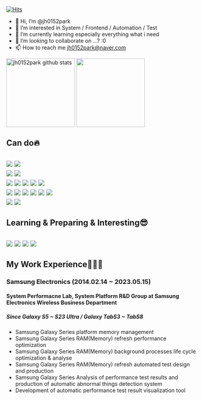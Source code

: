 [![Hits](https://hits.seeyoufarm.com/api/count/incr/badge.svg?url=https%3A%2F%2Fgithub.com%2Fjh0152park&count_bg=%2358CD00&title_bg=%23727272&icon=ghostery.svg&icon_color=%23D1DF90&title=hits&edge_flat=false)](https://hits.seeyoufarm.com)

- 👋 Hi, I’m @jh0152park
- 👀 I’m interested in System / Frontend / Automation / Test
- 🌱 I’m currently learning especially everything what i need
- 💞️ I’m looking to collaborate on ...? :0
- 📫 How to reach me jh0152park@naver.com


<!---
jh0152park/jh0152park is a ✨ special ✨ repository because its `README.md` (this file) appears on your GitHub profile.
You can click the Preview link to take a look at your changes.
--->

<a href="https://github.com/jh0152park"><img align="center" style="height:180px" src="https://github-readme-stats.vercel.app/api?username=jh0152park&show_icons=true&include_all_commits=true&theme=dark&hide_border=true" alt="jh0152park github stats" /></a> <a href="https://github.com/jh0152park"><img align="center" style="height:180px" src="https://github-readme-stats.vercel.app/api/top-langs/?username=jh0152park&layout=compact&theme=dark&hide_border=true" /></a> 

<div>
  <h2>Can do🔥<h2>
  <img src="https://img.shields.io/badge/Android System Performance-rgb(255,255,255)?style=flat&logo=android&logoColor=#3DDC84"/>
  <img src="https://img.shields.io/badge/Android Platform Memory Management-rgb(255,255,255)?style=flat&logo=android&logoColor=#3DDC84"/>
  <br>
  <img src="https://img.shields.io/badge/Android Platform Automation Test-rgb(255,255,255)?style=flat&logo=android&logoColor=#3DDC84"/>
  <img src="https://img.shields.io/badge/Android Process Life Cycle Analysis-rgb(255,255,255)?style=flat&logo=android&logoColor=#3DDC84"/>
  <br>
  <img src="https://img.shields.io/badge/React-rgb(255,255,255)?style=flat&logo=react&logoColor=61DAFB"/>
  <img src="https://img.shields.io/badge/GraphQL-rgb(255,255,255)?style=flat&logo=graphql&logoColor=E10098"/>
  <img src="https://img.shields.io/badge/GitHub-rgb(255,255,255)?style=flat&logo=github&logoColor=181717"/>
  <img src="https://img.shields.io/badge/Notion-rgb(255,255,255)?style=flat&logo=notion&logoColor=000000"/>
  <img src="https://img.shields.io/badge/Xlsxwriter for Execl RPA-rgb(255,255,255)?style=flat&logo=microsoftexcel&logoColor=217346"/>
  <br>
  <img src="https://img.shields.io/badge/Python-rgb(255,255,255)?style=flat&logo=python&logoColor=F7DF1E"/>
  <img src="https://img.shields.io/badge/Selenium-rgb(255,255,255)?style=flat&logo=selenium&logoColor=43B02A"/>
  <img src="https://img.shields.io/badge/HTML5-rgb(255,255,255)?style=flat&logo=html5&logoColor=E34F26"/>
  <img src="https://img.shields.io/badge/CSS3-rgb(255,255,255)?style=flat&logo=css3&logoColor=1572B6"/>
  <img src="https://img.shields.io/badge/JavaScript-rgb(255,255,255)?style=flat&logo=javascript&logoColor=F7DF1E"/>
  <img src="https://img.shields.io/badge/TypeScript-rgb(255,255,255)?style=flat&logo=typescript&logoColor=3178C6"/>
  <br>
  <img src="https://img.shields.io/badge/Firebase-rgb(255,255,255)?style=flat&logo=firebase&logoColor=FFCA28"/>
  <img src="https://img.shields.io/badge/Django-rgb(255,255,255)?style=flat&logo=django&logoColor=092E20"/>
    
  <h2>Learning & Preparing & Interesting😎<h2>
  <img src="https://img.shields.io/badge/NEXT.JS-rgb(255,255,255)?style=flat&logo=nextdotjs&logoColor=000000"/>
  <img src="https://img.shields.io/badge/React Native-rgb(255,255,255)?style=flat&logo=react&logoColor=9F32A5"/>
  <img src="https://img.shields.io/badge/Dart-rgb(255,255,255)?style=flat&logo=dart&logoColor=0175C2"/>
  <img src="https://img.shields.io/badge/Flutter-rgb(255,255,255)?style=flat&logo=flutter&logoColor=02569B"/>
</div>


## My Work Experience👨🏻‍💻
### Samsung Electronics (2014.02.14 ~  2023.05.15)
#### System Performacne Lab, System Platform R&D Group at Samsung Electronics Wireless Business Department
##### Since Galaxy S5 ~ S23 Ultra / Galaxy TabS3 ~ TabS8

- Samsung Galaxy Series platform memory management
- Samsung Galaxy Series RAM(Memory) refresh performance optimization
- Samsung Galaxy Series RAM(Memory) background processes life cycle optimization & analyse
- Samsung Galaxy Series RAM(Memory) refresh automated test design and production
- Samsung Galaxy Series Analysis of performance test results and production of automatic abnormal things detection system
- Development of automatic performance test result visualization tool



